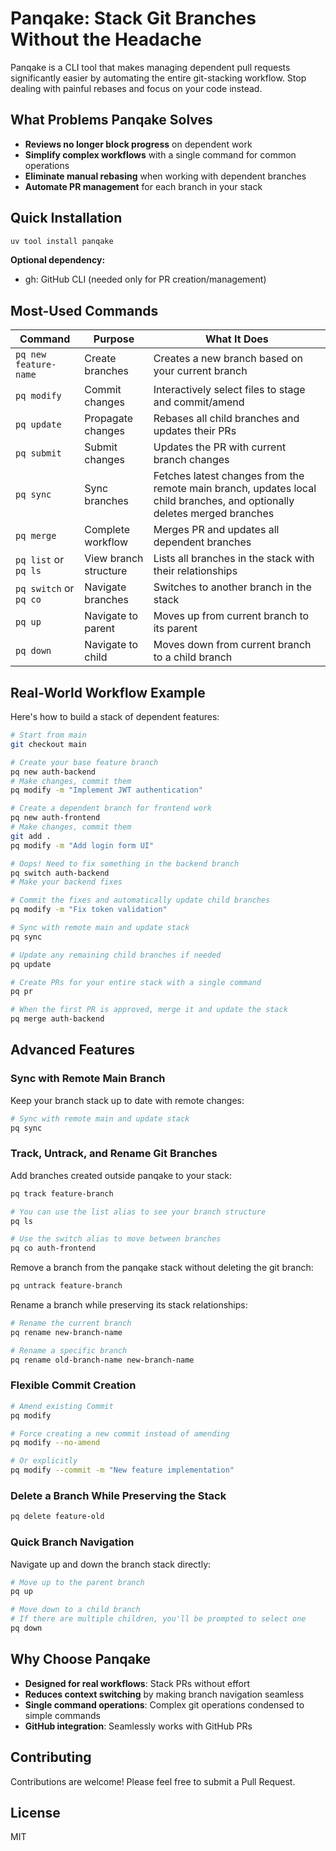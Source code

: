 # Panqake: Stack Git Branches Without the Headache

Panqake is a CLI tool that makes managing dependent pull requests significantly easier by automating the entire git-stacking workflow. Stop dealing with painful rebases and focus on your code instead.

## What Problems Panqake Solves

- **Reviews no longer block progress** on dependent work
- **Simplify complex workflows** with a single command for common operations
- **Eliminate manual rebasing** when working with dependent branches
- **Automate PR management** for each branch in your stack

## Quick Installation

```bash
uv tool install panqake
```

**Optional dependency:**
- gh: GitHub CLI (needed only for PR creation/management)

## Most-Used Commands

| Command | Purpose | What It Does |
|---------|---------|-------------|
| `pq new feature-name` | Create branches | Creates a new branch based on your current branch |
| `pq modify` | Commit changes | Interactively select files to stage and commit/amend |
| `pq update` | Propagate changes | Rebases all child branches and updates their PRs |
| `pq submit` | Submit changes | Updates the PR with current branch changes |
| `pq sync` | Sync branches | Fetches latest changes from the remote main branch, updates local child branches, and optionally deletes merged branches |
| `pq merge` | Complete workflow | Merges PR and updates all dependent branches |
| `pq list` or `pq ls` | View branch structure | Lists all branches in the stack with their relationships |
| `pq switch` or `pq co` | Navigate branches | Switches to another branch in the stack |
| `pq up` | Navigate to parent | Moves up from current branch to its parent |
| `pq down` | Navigate to child | Moves down from current branch to a child branch |

## Real-World Workflow Example

Here's how to build a stack of dependent features:

```bash
# Start from main
git checkout main

# Create your base feature branch
pq new auth-backend
# Make changes, commit them
pq modify -m "Implement JWT authentication"

# Create a dependent branch for frontend work
pq new auth-frontend
# Make changes, commit them
git add .
pq modify -m "Add login form UI"

# Oops! Need to fix something in the backend branch
pq switch auth-backend
# Make your backend fixes

# Commit the fixes and automatically update child branches
pq modify -m "Fix token validation"

# Sync with remote main and update stack
pq sync

# Update any remaining child branches if needed
pq update

# Create PRs for your entire stack with a single command
pq pr

# When the first PR is approved, merge it and update the stack
pq merge auth-backend
```

## Advanced Features

### Sync with Remote Main Branch

Keep your branch stack up to date with remote changes:

```bash
# Sync with remote main and update stack
pq sync
```

### Track, Untrack, and Rename Git Branches

Add branches created outside panqake to your stack:

```bash
pq track feature-branch

# You can use the list alias to see your branch structure
pq ls

# Use the switch alias to move between branches
pq co auth-frontend
```

Remove a branch from the panqake stack without deleting the git branch:

```bash
pq untrack feature-branch
```

Rename a branch while preserving its stack relationships:

```bash
# Rename the current branch
pq rename new-branch-name

# Rename a specific branch
pq rename old-branch-name new-branch-name
```

### Flexible Commit Creation

```bash
# Amend existing Commit
pq modify

# Force creating a new commit instead of amending
pq modify --no-amend

# Or explicitly
pq modify --commit -m "New feature implementation"
```

### Delete a Branch While Preserving the Stack

```bash
pq delete feature-old
```

### Quick Branch Navigation

Navigate up and down the branch stack directly:

```bash
# Move up to the parent branch
pq up

# Move down to a child branch
# If there are multiple children, you'll be prompted to select one
pq down
```

## Why Choose Panqake

- **Designed for real workflows**: Stack PRs without effort
- **Reduces context switching** by making branch navigation seamless
- **Single command operations**: Complex git operations condensed to simple commands
- **GitHub integration**: Seamlessly works with GitHub PRs

## Contributing

Contributions are welcome! Please feel free to submit a Pull Request.

## License

MIT
